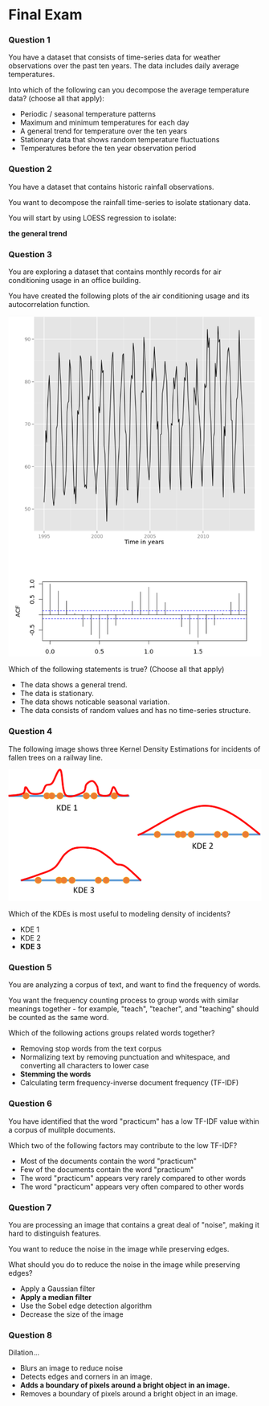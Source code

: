 # Final Exam

### Question 1

You have a dataset that consists of time-series data for weather observations over the past ten years. The data includes daily average temperatures.

Into which of the following can you decompose the average temperature data? (choose all that apply):

- Periodic / seasonal temperature patterns
- Maximum and minimum temperatures for each day
- A general trend for temperature over the ten years
- Stationary data that shows random temperature fluctuations
- Temperatures before the ten year observation period

### Question 2

You have a dataset that contains historic rainfall observations.

You want to decompose the rainfall time-series to isolate stationary data.

You will start by using LOESS regression to isolate:

**the general trend**

### Question 3

You are exploring a dataset that contains monthly records for air conditioning usage in an office building.

You have created the following plots of the air conditioning usage and its autocorrelation function.

![](img/ACF.png)

Which of the following statements is true? (Choose all that apply)

- The data shows a general trend.
- The data is stationary.
- The data shows noticable seasonal variation.
- The data consists of random values and has no time-series structure.

### Question 4

The following image shows three Kernel Density Estimations for incidents of fallen trees on a railway line.

![](img/KDE.png)

Which of the KDEs is most useful to modeling density of incidents?

- KDE 1
- KDE 2
- **KDE 3**

### Question 5

You are analyzing a corpus of text, and want to find the frequency of words.

You want the frequency counting process to group words with similar meanings together - for example, "teach", "teacher", and "teaching" should be counted as the same word.

Which of the following actions groups related words together?

- Removing stop words from the text corpus
- Normalizing text by removing punctuation and whitespace, and converting all characters to lower case
- **Stemming the words**
- Calculating term frequency-inverse document frequency (TF-IDF)

### Question 6

You have identified that the word "practicum" has a low TF-IDF value within a corpus of mulitple documents.

Which two of the following factors may contribute to the low TF-IDF?

- Most of the documents contain the word "practicum"
- Few of the documents contain the word "practicum"
- The word "practicum" appears very rarely compared to other words
- The word "practicum" appears very often compared to other words

### Question 7

You are processing an image that contains a great deal of "noise", making it hard to distinguish features.

You want to reduce the noise in the image while preserving edges.

What should you do to reduce the noise in the image while preserving edges?

- Apply a Gaussian filter
- **Apply a median filter**
- Use the Sobel edge detection algorithm
- Decrease the size of the image

### Question 8

Dilation...

- Blurs an image to reduce noise
- Detects edges and corners in an image.
- **Adds a boundary of pixels around a bright object in an image.**
- Removes a boundary of pixels around a bright object in an image.